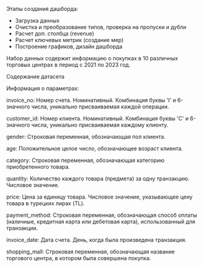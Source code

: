 Этапы создания дашборда:
- Загрузка данных 
- Очистка и преобразование типов, проверка на пропуски и дубли
- Расчет доп. столбца (revenue)
- Расчет ключевых метрик (создание мер)
- Построение графиков, дизайн дашборда


Набор данных содержит информацию о покупках в 10 различных торговых центрах в период с 2021 по 2023 год. 

Содержание датасета

Информация о параметрах:

invoice_no: Номер счета. Номинативный. Комбинация буквы 'I' и 6-значного числа, уникально присваиваемая каждой операции.

customer_id: Номер клиента. Номинативный. Комбинация буквы 'C' и 6-значного числа, уникально присваиваемая каждому клиенту.

gender: Строковая переменная, обозначающая пол клиента.

age: Положительное целое число, обозначающее возраст клиента.

category: Строковая переменная, обозначающая категорию приобретенного товара.

quantity: Количество каждого товара (предмета) за одну транзакцию. Числовое значение.

price: Цена за единицу товара. Числовое значение, указывающее цену товара в турецких лирах (TL).

payment_method: Строковая переменная, обозначающая способ оплаты (наличные, кредитная карта или дебетовая карта), использованный для транзакции.

invoice_date: Дата счета. День, когда была произведена транзакция.

shopping_mall: Строковая переменная, обозначающая название торгового центра, в котором была совершена покупка.
